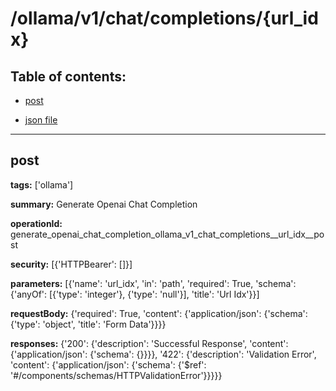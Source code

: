 # /ollama/v1/chat/completions/{url_idx}

## Table of contents:
- [post](#post)

- [json file](./_ollama_v1_chat_completions_{url_idx}.json)

---
<a name="post"></a>
## post

**tags:** ['ollama']

**summary:** Generate Openai Chat Completion

**operationId:** generate_openai_chat_completion_ollama_v1_chat_completions__url_idx__post

**security:** [{'HTTPBearer': []}]

**parameters:** [{'name': 'url_idx', 'in': 'path', 'required': True, 'schema': {'anyOf': [{'type': 'integer'}, {'type': 'null'}], 'title': 'Url Idx'}}]

**requestBody:** {'required': True, 'content': {'application/json': {'schema': {'type': 'object', 'title': 'Form Data'}}}}

**responses:** {'200': {'description': 'Successful Response', 'content': {'application/json': {'schema': {}}}}, '422': {'description': 'Validation Error', 'content': {'application/json': {'schema': {'$ref': '#/components/schemas/HTTPValidationError'}}}}}

